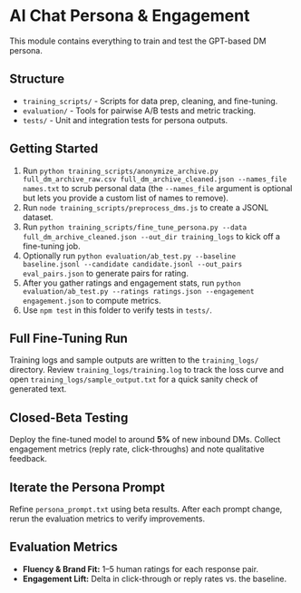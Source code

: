 # AI Chat Persona & Engagement

This module contains everything to train and test the GPT-based DM persona.

## Structure
- `training_scripts/` - Scripts for data prep, cleaning, and fine-tuning.
- `evaluation/` - Tools for pairwise A/B tests and metric tracking.
- `tests/` - Unit and integration tests for persona outputs.

## Getting Started
1. Run `python training_scripts/anonymize_archive.py full_dm_archive_raw.csv full_dm_archive_cleaned.json --names_file names.txt` to scrub personal data (the `--names_file` argument is optional but lets you provide a custom list of names to remove).
2. Run `node training_scripts/preprocess_dms.js` to create a JSONL dataset.
3. Run `python training_scripts/fine_tune_persona.py --data full_dm_archive_cleaned.json --out_dir training_logs` to kick off a fine-tuning job.
4. Optionally run `python evaluation/ab_test.py --baseline baseline.jsonl --candidate candidate.jsonl --out_pairs eval_pairs.json` to generate pairs for rating.
5. After you gather ratings and engagement stats, run `python evaluation/ab_test.py --ratings ratings.json --engagement engagement.json` to compute metrics.
6. Use `npm test` in this folder to verify tests in `tests/`.

## Full Fine-Tuning Run
Training logs and sample outputs are written to the `training_logs/` directory.
Review `training_logs/training.log` to track the loss curve and open
`training_logs/sample_output.txt` for a quick sanity check of generated text.

## Closed-Beta Testing
Deploy the fine-tuned model to around **5%** of new inbound DMs. Collect
engagement metrics (reply rate, click-throughs) and note qualitative feedback.

## Iterate the Persona Prompt
Refine `persona_prompt.txt` using beta results. After each prompt change,
rerun the evaluation metrics to verify improvements.

## Evaluation Metrics
- **Fluency & Brand Fit:** 1–5 human ratings for each response pair.
- **Engagement Lift:** Delta in click-through or reply rates vs. the baseline.
